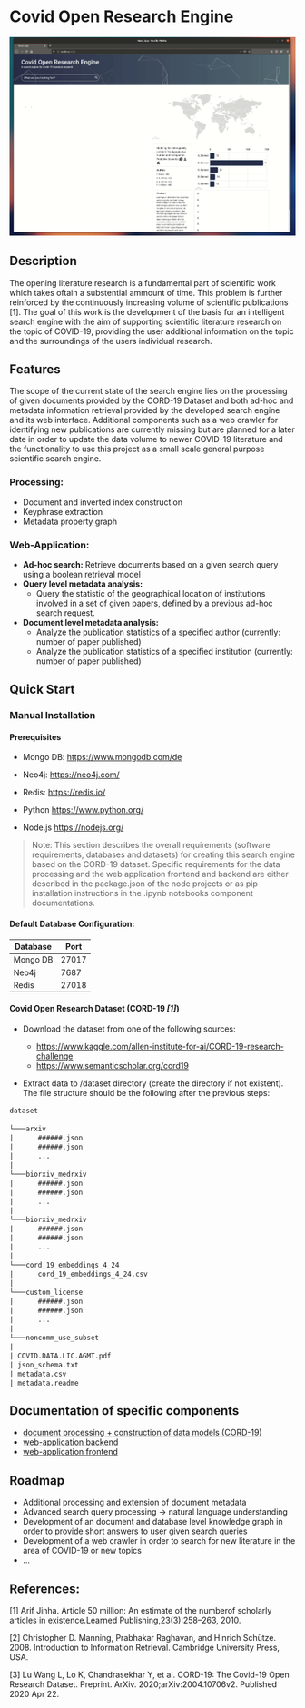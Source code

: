 # Covid Open Research Engine


<p align="center">
  <img src="doc/search.gif">
</p>

## Description
The opening literature research is a fundamental part of scientific work which takes oftain a substential ammount of time.  This problem is  further reinforced by the continuously increasing volume of scientific publications [1]. The goal of this work is the development of the basis for an intelligent search engine with the aim of supporting scientific literature research on the topic of COVID-19, providing the user additional information on the topic and the surroundings of the users individual research.

## Features

The scope of the current state of the search engine lies on the processing of given documents provided by the CORD-19 Dataset and both ad-hoc and metadata information retrieval provided by the developed search engine and its web interface. Additional components such as a web crawler for identifying new publications are currently missing but are planned for a later date in order to update the data volume to newer COVID-19 literature and the functionality to use this project as a small scale general purpose scientific search engine.

### Processing:
- Document and inverted index construction
- Keyphrase extraction
- Metadata property graph

### Web-Application:
- **Ad-hoc search:** Retrieve documents based on a given search query using a boolean retrieval model
- **Query level metadata analysis:**
   - Query the statistic of the geographical location of institutions involved in a set of given papers, defined by a previous ad-hoc search request.
- **Document level metadata analysis:**
  -  Analyze the publication statistics of a specified author (currently: number of paper published)
  -  Analyze the publication statistics of a specified institution (currently: number of paper published)


## Quick Start


### Manual Installation

#### Prerequisites

- Mongo DB: https://www.mongodb.com/de
- Neo4j: https://neo4j.com/
- Redis: https://redis.io/

- Python https://www.python.org/
- Node.js https://nodejs.org/


>Note: This section describes the overall requirements (software requirements, databases and datasets) for creating this search engine based on the CORD-19 dataset. Specific requirements for the data processing and the web application frontend and backend are either described in the package.json of the node projects or as pip installation instructions in the .ipynb notebooks component documentations.

#### Default Database Configuration:

|Database|Port|
|---|---|
|Mongo DB|27017|
|Neo4j|7687|
|Redis|27018|

#### Covid Open Research Dataset (CORD-19 <cite>[1]</cite>)

- Download the dataset from one of the following sources:
    - https://www.kaggle.com/allen-institute-for-ai/CORD-19-research-challenge
    - https://www.semanticscholar.org/cord19

- Extract data to /dataset directory (create the directory if not existent). The file structure should be the following after the previous steps:

```
dataset

└───arxiv
|      ######.json
|      ######.json
|      ...
|
└───biorxiv_medrxiv
|      ######.json
|      ######.json
|      ...
|
└───biorxiv_medrxiv
|      ######.json
|      ######.json
|      ...
|
└───cord_19_embeddings_4_24
|      cord_19_embeddings_4_24.csv
|
└───custom_license
|      ######.json
|      ######.json
|      ...
|
└───noncomm_use_subset
|
| COVID.DATA.LIC.AGMT.pdf
| json_schema.txt
| metadata.csv
| metadata.readme
```

## Documentation of specific components

- [document processing + construction of data models (CORD-19)]()
- [web-application backend](web_application/backend/README.md)
- [web-application frontend](web_application/frontend/README.md)


## Roadmap

- Additional processing and extension of document metadata
- Advanced search query processing &rarr; natural language understanding
- Development of an document and database level knowledge graph in order to provide short answers to user given search queries
- Development of a web crawler in order to search for new literature in the area of COVID-19 or new topics
- ...


## References:

[1] Arif Jinha. Article 50 million: An estimate of the numberof scholarly articles in existence.Learned Publishing,23(3):258–263, 2010.

[2] Christopher D. Manning, Prabhakar Raghavan, and Hinrich Schütze. 2008. Introduction to Information Retrieval. Cambridge University Press, USA.

[3] Lu Wang L, Lo K, Chandrasekhar Y, et al. CORD-19: The Covid-19 Open Research Dataset. Preprint. ArXiv. 2020;arXiv:2004.10706v2. Published 2020 Apr 22. 

